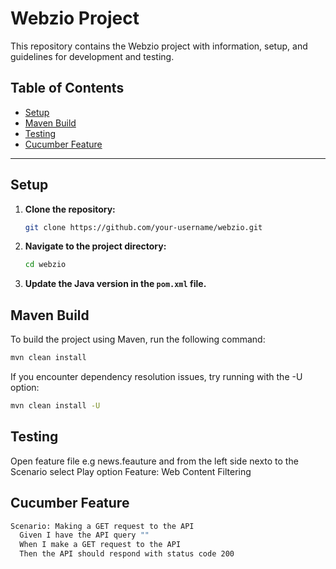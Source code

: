 # Webzio Project

This repository contains the Webzio project with information, setup, and guidelines for development and testing.

## Table of Contents

- [Setup](#setup)
- [Maven Build](#maven-build)
- [Testing](#testing)
- [Cucumber Feature](#cucumber-feature)
---

## Setup

1. **Clone the repository:**

    ```bash
    git clone https://github.com/your-username/webzio.git
    ```

2. **Navigate to the project directory:**

    ```bash
    cd webzio
    ```

3. **Update the Java version in the `pom.xml` file.**

## Maven Build

To build the project using Maven, run the following command:

```bash
mvn clean install
```
If you encounter dependency resolution issues, try running with the -U option:

```bash
mvn clean install -U
```
## Testing 

Open feature file e.g news.feauture and from the left side nexto to the Scenario select Play option 
Feature: Web Content Filtering

## Cucumber Feature 

```bash
Scenario: Making a GET request to the API
  Given I have the API query ""
  When I make a GET request to the API
  Then the API should respond with status code 200
```
